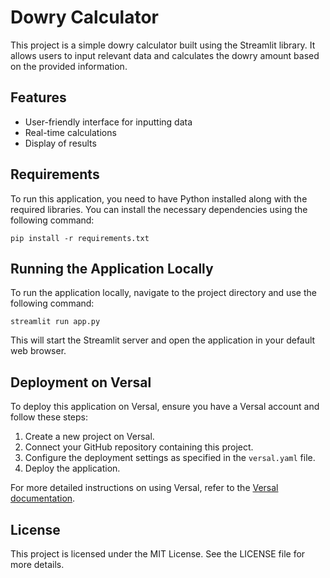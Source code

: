 # Dowry Calculator

This project is a simple dowry calculator built using the Streamlit library. It allows users to input relevant data and calculates the dowry amount based on the provided information.

## Features

- User-friendly interface for inputting data
- Real-time calculations
- Display of results

## Requirements

To run this application, you need to have Python installed along with the required libraries. You can install the necessary dependencies using the following command:

```
pip install -r requirements.txt
```

## Running the Application Locally

To run the application locally, navigate to the project directory and use the following command:

```
streamlit run app.py
```

This will start the Streamlit server and open the application in your default web browser.

## Deployment on Versal

To deploy this application on Versal, ensure you have a Versal account and follow these steps:

1. Create a new project on Versal.
2. Connect your GitHub repository containing this project.
3. Configure the deployment settings as specified in the `versal.yaml` file.
4. Deploy the application.

For more detailed instructions on using Versal, refer to the [Versal documentation](https://versal.com/docs).

## License

This project is licensed under the MIT License. See the LICENSE file for more details.